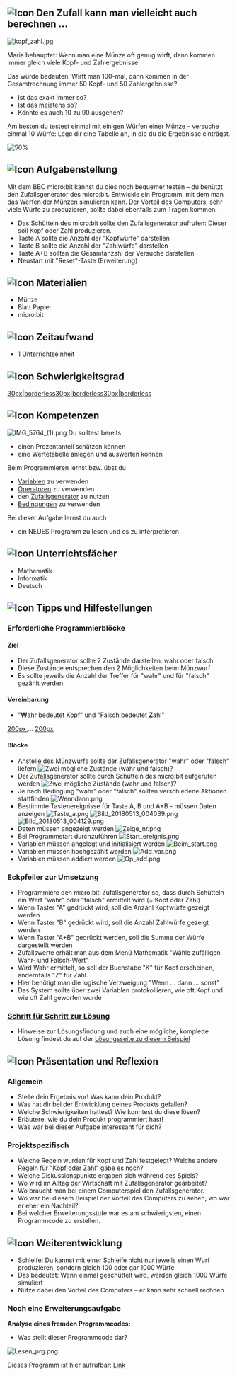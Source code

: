 ## ![Icon](Icon_story.png "Icon") Den Zufall kann man vielleicht auch berechnen ...

![kopf\_zahl.jpg](kopf_zahl.jpg "kopf_zahl.jpg")

Maria behauptet: Wenn man eine Münze oft genug wirft, dann kommen immer
gleich viele Kopf- und Zahlergebnisse.

Das würde bedeuten: Wirft man 100-mal, dann kommen in der Gesamtrechnung
immer 50 Kopf- und 50 Zahlergebnisse?

  - Ist das exakt immer so?
  - Ist das meistens so?
  - Könnte es auch 10 zu 90 ausgehen?

Am besten du testest einmal mit einigen Würfen einer Münze – versuche
einmal 10 Würfe: Lege dir eine Tabelle an, in die du die Ergebnisse
einträgst.

![50%](Tabelle_zufall1.jpg "50%")

## ![Icon](Icon_gluehbirne.png "Icon") Aufgabenstellung

Mit dem BBC micro:bit kannst du dies noch bequemer testen – du benützt
den Zufallsgenerator des micro:bit. Entwickle ein Programm, mit dem man
das Werfen der Münzen simulieren kann. Der Vorteil des Computers, sehr
viele Würfe zu produzieren, sollte dabei ebenfalls zum Tragen kommen.

  - Das Schütteln des micro:bit sollte den Zufallsgenerator aufrufen:
    Dieser soll Kopf oder Zahl produzieren.
  - Taste A sollte die Anzahl der "Kopfwürfe" darstellen
  - Taste B sollte die Anzahl der "Zahlwürfe" darstellen
  - Taste A+B sollten die Gesamtanzahl der Versuche darstellen
  - Neustart mit "Reset"-Taste (Erweiterung)

## ![Icon](icon_material.png "Icon") Materialien

  - Münze
  - Blatt Papier
  - micro:bit

## ![Icon](icon_sanduhr.png "Icon") Zeitaufwand

  - 1 Unterrichtseinheit

## ![Icon](Icon_puzzle3.png "Icon") Schwierigkeitsgrad

[30px|borderless](Datei:SternGelb.png "wikilink")[30px|borderless](Datei:SternLeer.png "wikilink")[30px|borderless](Datei:SternLeer.png "wikilink")

## ![Icon](Icon_brain.png "Icon") Kompetenzen

![IMG\_5764\_(1).png](IMG_5764_\(1\).png "IMG_5764_(1).png") Du solltest
bereits

  - einen Prozentanteil schätzen können
  - eine Wertetabelle anlegen und auswerten können

Beim Programmieren lernst bzw. übst du

  - [Variablen](Variablen "wikilink") zu verwenden
  - [Operatoren](Operatoren "wikilink") zu verwenden
  - den [Zufallsgenerator](Zufallsgenerator "wikilink") zu nutzen
  - [Bedingungen](Bedingungen "wikilink") zu verwenden

Bei dieser Aufgabe lernst du auch

  - ein NEUES Programm zu lesen und es zu interpretieren

## ![Icon](Icon_faecher.png "Icon") Unterrichtsfächer

  - Mathematik
  - Informatik
  - Deutsch

## ![Icon](Icon_hilfe.png "Icon") Tipps und Hilfestellungen

### Erforderliche Programmierblöcke

#### Ziel

  - Der Zufallsgenerator sollte 2 Zustände darstellen: wahr oder falsch
  - Diese Zustände entsprechen den 2 Möglichkeiten beim Münzwurf
  - Es sollte jeweils die Anzahl der Treffer für "wahr" und für "falsch"
    gezählt werden.

#### Vereinbarung

  - "**W**ahr bedeutet Kopf" und "Falsch bedeutet **Z**ahl"

[200px ](Datei:kopf.png "wikilink") ... [200px
](Datei:zahl.png "wikilink")

#### Blöcke

  - Anstelle des Münzwurfs sollte der Zufallsgenerator "wahr" oder
    "falsch" liefern <spoiler text="Block"> ![Zwei mögliche Zustände
    (wahr und falsch)?](Zufall_w_f.png
    "Zwei mögliche Zustände (wahr und falsch)?")</spoiler>
  - Der Zufallsgenerator sollte durch Schütteln des micro:bit aufgerufen
    werden <spoiler text="Block"> ![Zwei mögliche Zustände (wahr und
    falsch)?](Geschuettelt.png
    "Zwei mögliche Zustände (wahr und falsch)?")</spoiler>
  - Je nach Bedingung "wahr" oder "falsch" sollten verschiedene Aktionen
    stattfinden <spoiler text="Block"> ![Wenndann.png](Wenndann.png
    "Wenndann.png")</spoiler>
  - Bestimmte Tastenereignisse für Taste A, B und A+B - müssen Daten
    anzeigen <spoiler text="Block">![Taste\_a.png](Taste_a.png
    "Taste_a.png")
    ![Bild\_20180513\_004039.png](Bild_20180513_004039.png
    "Bild_20180513_004039.png")
    ![Bild\_20180513\_004129.png](Bild_20180513_004129.png
    "Bild_20180513_004129.png")</spoiler>
  - Daten müssen angezeigt werden
    <spoiler text="Block">![Zeige\_nr.png](Zeige_nr.png
    "Zeige_nr.png")</spoiler>
  - Bei Programmstart durchzuführen <spoiler text="Block">
    ![Start\_ereignis.png](Start_ereignis.png
    "Start_ereignis.png")</spoiler>
  - Variablen müssen angelegt und initialisiert werden
    <spoiler text="Block"> ![Beim\_start.png](Beim_start.png
    "Beim_start.png")</spoiler>
  - Variablen müssen hochgezählt werden
    <spoiler text="Block">![Add\_var.png](Add_var.png
    "Add_var.png")</spoiler>
  - Variablen müssen addiert werden
    <spoiler text="Block">![Op\_add.png](Op_add.png
    "Op_add.png")</spoiler>

### Eckpfeiler zur Umsetzung

  - Programmiere den micro:bit-Zufallsgenerator so, dass durch Schütteln
    ein Wert "wahr" oder "falsch" ermittelt wird (= Kopf oder Zahl)
  - Wenn Taster "A" gedrückt wird, soll die Anzahl Kopfwürfe gezeigt
    werden
  - Wenn Taster "B" gedrückt wird, soll die Anzahl Zahlwürfe gezeigt
    werden
  - Wenn Taster "A+B" gedrückt werden, soll die Summe der Würfe
    dargestellt werden
  - Zufallswerte erhält man aus dem Menü Mathematik "Wähle zufälligen
    Wahr- und Falsch-Wert"
  - Wird Wahr ermittelt, so soll der Buchstabe "K" für Kopf erscheinen,
    andernfalls "Z" für Zahl.
  - Hier benötigt man die logische Verzweigung "Wenn ... dann ... sonst"
  - Das System sollte über zwei Variablen protokollieren, wie oft Kopf
    und wie oft Zahl geworfen wurde

### [Schritt für Schritt zur Lösung](Lösung_zufall "wikilink")

  -   
    Hinweise zur Lösungsfindung und auch eine mögliche, komplette Lösung
    findest du auf der [Lösungsseite zu diesem
    Beispiel](Lösung_zufall "wikilink")

## ![Icon](presentation.png "Icon") Präsentation und Reflexion

### Allgemein

  - Stelle dein Ergebnis vor\! Was kann dein Produkt?
  - Was hat dir bei der Entwicklung deines Produkts gefallen?
  - Welche Schwierigkeiten hattest? Wie konntest du diese lösen?
  - Erläutere, wie du dein Produkt programmiert hast\!
  - Was war bei dieser Aufgabe interessant für dich?

### Projektspezifisch

  - Welche Regeln wurden für Kopf und Zahl festgelegt? Welche andere
    Regeln für "Kopf oder Zahl" gäbe es noch?
  - Welche Diskussionspunkte ergaben sich während des Spiels?
  - Wo wird im Alltag der Wirtschaft mit Zufallsgenerator gearbeitet?
  - Wo braucht man bei einem Computerspiel den Zufallsgenerator.
  - Wo war bei diesem Beispiel der Vorteil des Computers zu sehen, wo
    war er eher ein Nachteil?
  - Bei welcher Erweiterungsstufe war es am schwierigsten, einen
    Programmcode zu erstellen.

## ![Icon](icon_plus.png "Icon") Weiterentwicklung

  - Schleife: Du kannst mit einer Schleife nicht nur jeweils einen Wurf
    produzieren, sondern gleich 100 oder gar 1000 Würfe
  - Das bedeutet: Wenn einmal geschüttelt wird, werden gleich 1000 Würfe
    simuliert
  - Nütze dabei den Vorteil des Computers – er kann sehr schnell rechnen

### Noch eine Erweiterungsaufgabe

**Analyse eines fremden Programmcodes:**  

  - Was stellt dieser Programmcode dar?

![Lesen\_prg.png](Lesen_prg.png "Lesen_prg.png")

Dieses Programm ist hier aufrufbar:
[Link](https://makecode.microbit.org/#pub:_XdWYVaPe8WUk)
